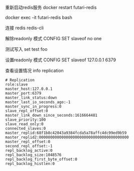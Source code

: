 
重新启动redis服务
docker restart futari-redis

docker exec -it futari-redis bash

连接 redis
redis-cli

解除readonly 模式
CONFIG SET slaveof no one

测试写入
set test foo


设置readonly 模式
CONFIG SET slaveof 127.0.0.1 6379

查看设置情况
info replication

```
# Replication
role:slave
master_host:127.0.0.1
master_port:6379
master_link_status:down
master_last_io_seconds_ago:-1
master_sync_in_progress:0
slave_repl_offset:0
master_link_down_since_seconds:1616664481
slave_priority:100
slave_read_only:0
connected_slaves:0
master_replid:68f1b8c42043a9384fcda5a78affc4dc99ed9b59
master_replid2:0000000000000000000000000000000000000000
master_repl_offset:0
second_repl_offset:-1
repl_backlog_active:0
repl_backlog_size:1048576
repl_backlog_first_byte_offset:0
repl_backlog_histlen:0
```
